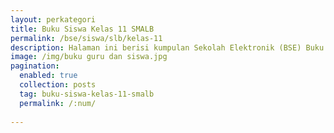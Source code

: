 ```yaml
---
layout: perkategori
title: Buku Siswa Kelas 11 SMALB
permalink: /bse/siswa/slb/kelas-11
description: Halaman ini berisi kumpulan Sekolah Elektronik (BSE) Buku Siswa Satuan Pendidikan SMALB Kelas 11.
image: /img/buku guru dan siswa.jpg
pagination: 
  enabled: true
  collection: posts
  tag: buku-siswa-kelas-11-smalb
  permalink: /:num/
  
---
```

